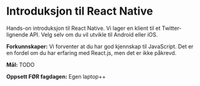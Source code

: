# Introduksjon til React Native

Hands-on introduksjon til React Native. Vi lager en klient til et Twitter-lignende API. Velg selv om du vil utvikle til Android eller iOS.

**Forkunnskaper:** Vi forventer at du har god kjennskap til JavaScript. Det er en fordel om du har erfaring med React.js, men det er ikke påkrevd.

**Mål:** TODO

**Oppsett FØR fagdagen:** Egen laptop++
